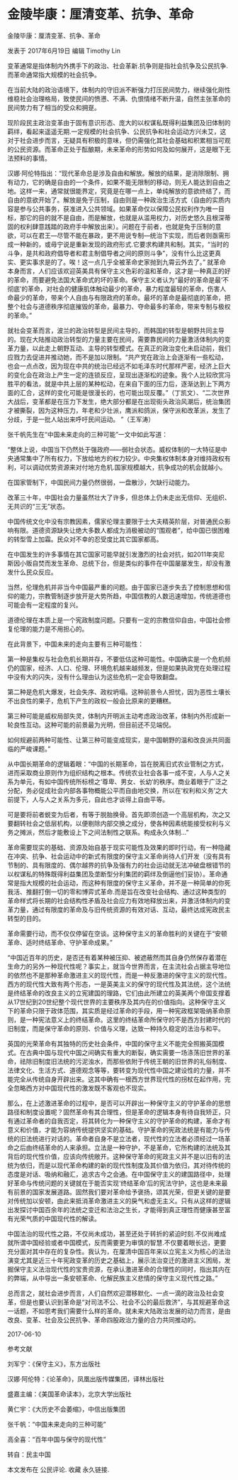 # 金陵毕康：厘清变革、抗争、革命

金陵毕康：厘清变革、抗争、革命

发表于 2017年6月19日 编辑 Timothy Lin

变革通常是指体制内外携手下的政治、社会革新.抗争则是指社会抗争及公民抗争.而革命通常指大规模的社会抗争。

在当前大陆的政治语境下，体制内的守旧派不断强力打压民间势力，继续强化刚性维稳社会治理格局，致使民间的愤懑、不满、仇恨情绪不断升温，自然主张革命的民间势力有了相当的受众和拥趸。

现阶段民主政治变革由于固有意识形态、庞大的以权谋私既得利益集团及旧体制的羁绊，看起来遥遥无期.一定规模的社会抗争、公民抗争和社会运动方兴未艾，这对于社会进步而言，无疑具有积极的意味，但仍需强化其社会基础和积累相当可观的公民资源。而革命正处于酝酿期，未来革命的形势如何及如何展开，这是眼下无法预料的事情。

汉娜·阿伦特指出：“现代革命总是涉及自由和解放。解放的结果，是消除限制、拥有动力，它的确是自由的一个条件，如果不能无限制的移动，则无人能达到自由之地。这样一来，通常就很能界定，究竟是在哪一点上，单纯解放的意欲终结了，而自由的意欲开始了。解放是免于压制，自由则是一种政治生活方式（自由的实质内容是参与公共事务，获准进入公共领域。如果革命仅以保障公民权利作为唯一目标，那它的目的就不是自由，而是解放，也就是从滥用权力，对历史悠久且根深蒂固的权利肆意践踏的政府手中解放出来）。问题在于前者，也就是免于压制的意欲，可以在君王—尽管不能在暴政，更不用说专制—统治下实现，而后者则亟需形成一种新的，或毋宁说是重新发现的政府形式.它要求构建共和制。其实，“当时的斗争，是共和政府倡导者和君主制倡导者之间的原则斗争”，没有什么比这更真实、更实事求是的了。唉！这一点几乎全被革命史家抛到九霄云外去了。” 就革命本身而言，人们应该欢迎英美具有保守主义色彩的温和革命，这才是一种真正的好的革命，而要避免法国大革命式的坏的革命。保守主义者认为“最好的革命是最‘不彻底’的革命，对社会的健康肌体触动最少的革命，暴力程度最轻的革命，伤害人命最少的革命，带来个人自由与有限政府的革命。最坏的革命是最彻底的革命，把整个社会与道德秩序彻底摧毁的革命，最暴力、夺命最多的革命，带来专制与极权的革命。”

就社会变革而言，波兰的政治转型是民间主导的，而韩国的转型是朝野共同主导的。现在大陆推动政治转型的力量主要在民间，需要靠民间的力量激活体制内的变革力量，以此走上朝野互动、主导的转型模式。在真正的政治变化未启动前，我们应戮力去促进并推动她，而不是加以限制。“共产党在政治上会逐渐有一些松动，也会一点点改，因为现在中共的统治已经远不如毛泽东时代那样严密，经济上巨大的变化会在政治上产生一定的连锁反应，呈现出逐渐松的迹象。我个人比较欣赏冯胜平的看法，就是中共上层的某种松动，在来自下面的压力后，逐渐达到上下两方面的汇合，这样的变化可能是很漫长的，也可能出现反覆。”（丁凯文）、“二次世界大战后，变革都是在压力下发生，绝大部分都是在出现街头政治风潮后，统治集团才被撕裂，因为这种压力，年老和少壮派，鹰派和鸽派，保守派和改革派，发生了分歧，于是一批人站出来呼吁民间运动。 ”（王军涛）

张千帆先生在“中国未来走向的三种可能”一文中如此写道：

“整体上说，中国当下仍然处于强政府——弱社会状态。威权体制的一大特征是中央通常集中了所有权力，下放给地方的权力较少。中央集权体制本身对维持政权有利，可以调动优势资源来对付地方危机.国家规模越大，抗争成功的机会就越小。

在国家管制下，中国民间力量仍然很弱，一盘散沙，欠缺行动能力。

改革三十年，中国社会力量虽然壮大了许多，但总体上仍未走出无信仰、无组织、无共识的“三无”状态。

中国传统文化中没有宗教因素，儒家伦理主要限于士大夫精英阶层，对普通民众影响有限。道德资源缺失让绝大多数人都成为消极被动的“围观者”，给中国已很困难的转型雪上加霜。民众对不幸的忍受度比其它国家都高。

在中国发生的许多事情在其它国家可能早就引发激烈的社会对抗，如2011年突尼斯因小贩自焚而发生革命、总统下台，但是类似的事件在中国屡屡发生，却没有激发什么民众反应。

当然，伦理危机并非当今中国最严重的问题。由于国家已逐步失去了控制思想和信仰的能力，宗教管制逐步放开是大势所趋，中国信教的人数迅速增加，传统道德也可能会有一定程度的复兴。

道德伦理在本质上是一个宪政制度问题。只要有一定的宗教信仰自由，中国社会修复伦理的能力是不用担心的。

在此背景下，中国未来的走向主要有三种可能性：

第一种是集权与社会危机长期并存，不要低估这种可能性。中国确实是一个危机频仍的国家，经济、人口、伦理、环境危机越来越频发，但是如果执政党在处理过程中没有大的闪失，没有什么理由认为这些危机一定会导致翻盘。

第二种是危机大爆发，社会失序、政权坍塌。这种前景令人担忧，因为恶性土壤长不出良性的果子，危机下产生的政权一般会比原来的更糟糕。

第三种可能是威权局部失灵，体制内开明派主动考虑政治改革，体制内外形成新一轮良性互动。这种可能的前景最为光明，但目前还不见端倪。

如何规避前两种可能性、让第三种可能变成现实，是中国朝野的温和改良派共同面临的严峻课题。”

从中国长期革命的逻辑着眼：“中国的长期革命，旨在脱离旧式农业管制之方式，进而采取商业原则作为组织结构之根本。传统农业社会各事一成不变，人与人之关系为单元，有如中国传统所标榜之‘尊卑、男女、长幼’的秩序。商业着眼于广泛之分配，务必促成社会内部各事物概能公平而自由地交换，所以在‘权利和义务’之大前提下，人与人之关系为多元，自此也才谈得上自由平等。

可是要将前者蜕变为后者，有等于脱胎换骨。首先即须创造一个高层机构，次之又要翻转社会之低层机构，以便剔除内部交换之成分，使各种因素统能接受权利与义务之摊派，然后才能敷设上下之间法制性之联系。构成永久体制…”

革命需要现实的基础、资源及始自基于现实可能性及效果的即时行动，有一种隐藏在冲突、抗争、社会运动中的新式有限度的保守主义革命尚待人们开发（没有具有节制的、具有限度的、偶尔越界的抗争及强有力的社会运动就无法冲破盘根错节的以权谋私的特殊既得利益集团及垄断型分利集团的羁绊及倒逼他们妥协）。革命通常是指大规模的社会运动，而这种有限度的保守主义革命，并不是一种简单的你死我活、推翻打倒一切的零和博弈式革命.而是旨在改变社会结构、通过这种类型的革命样式将长期的社会结构性矛盾及社会应力有效地释放出来，并激活体制内的变革力量，通过有限度的革命及与旧传统资源的有效对话、互动，最终达成宪政民主转型的目的。

革命需要行动，而不仅仅停留在空谈。这种保守主义的革命胜利的关键在于“安顿革命、适时终结革命、守护革命成果。”

“中国近百年的历史，是否还有着某种被压抑、被遮蔽然而其自身仍然保存着潜在生命力的另外一种现代性呢？事实上，就当今世界而言，在主流社会占据主导地位的依然也不是那种革命激进主义的现代性，而是一种反激进的保守主义的现代性。西方的现代性大致有两个形态，一是英美主义的保守的现代性及其法统，这个法统是终结革命的改良主义的立宪建国的理路，它们由此所建立的英美两个帝国支撑着从17世纪到20世纪整个现代世界的主要秩序及其内在的价值指向。这种保守主义下的革命只限于政体范围，其实质是经过革命的手段，用一种宪政框架吸纳革命原则，是一种宪法意义上的终结革命。这里的终结革命所保守的不是西方封建时代的旧制度，而是保守革命的原则、价值与义理，达致一种持久稳定的法治与和平。

英国的光荣革命有其独特的历史社会条件，中国的保守主义不能完全照搬英国模式。在古典中国与现代中国之间确实有重大的断裂，确实需要一场涤荡旧世界的革命，祛除旧制度旧法统的污泥浊水，而那些依附于传统王朝的旧世界的礼俗制度、法律文化、生活方式、道德观念等等，要转变为现代性中国之建设性的力量，并不能完全从传统自身开辟出来。这其中确有一根西方世界现代性的拐杖在起作用，完全忽略西方对中国现代性的激发既不客观也不现实。

那么，在上述激进革命的过程中，是否可以开辟出一种保守主义的守护革命的思想路径和制度设置呢？固然革命有其合理性，但是革命的逻辑本身有待自我矫正，只有通过革命者的自我否定，将其转化为一种保守主义的守护革命的构建，革命才有意义和价值，才能为容纳传统提供坚实的基础。守护革命的宪政法统是有能力与传统的旧法统进行对话的。革命者自身不是立法者，现代性的立法者必须经过一场革命之后由终结革命的人来承担。立法是一种守护，不是革命，它所构建的法统及其背后的现代性价值，应该向传统敞开。这种保守革命的宪政主义并不是以旧有的法统为依归，而是以现代革命构建的新的现代性制度及其价值为依归，其对待传统的态度是对话、吸纳和融汇，追求古今之会通。在中国保守主义的建国路径中，处理好革命与传统问题的关键就在于能否实现‘终结革命’后的宪法守护，这也是未来最有前景的国家发展道路。固然我们要对革命给予褒扬，颂其光荣，但更关键的是要对传统加以安顿，由此来抵消革命激进主义的戾气和虚无主义。只有从这样的逻辑出发探讨中国百余年的法统之变迁和法治之生长，才能得到真正理性而健康甚至富有光荣气质的中国现代性的解读。

中国法治的现代性之路，不仅尚未成功，甚至还处于转折的紧迫时刻.不仅尚难成就所谓中国经验或者中国模式，反而需要更为审慎的智慧.不仅要着眼长远，更要充分面对其中存在的复杂性。我认为，在厘清中国百年来以立宪主义为核心的法治演变尤其是近三十年宪政变革的历史之基础上，展示法治变迁的激进主义困局，发掘保守主义法治现代性的宝贵资源，在承认激进革命的合理性的同时，指出其内在的弊端，从中导出一条安顿革命、化解民族主义悲情的保守主义现代性之路。”

总而言之，就社会进步而言，人们自然欢迎潜移默化、一点一滴的政治及社会变革，但是也要认识到革命是“对司法不公、社会不公的最后救济”，与其规避革命这一话题，不如思考我们需要什么样的革命。就未来大陆政治发展的动力而言，是由改良、变革、社会及公民抗争、革命四股政治力量的合力共同推动的。

2017-06-10

参考文献

刘军宁：《保守主义》，东方出版社

汉娜·阿伦特：《论革命》，凤凰出版传媒集团，译林出版社

盛嘉主编：《美国革命读本》，北京大学出版社

黄仁宇：《大历史不会萎缩》，中信出版集团

张千帆：“中国未来走向的三种可能”

高全喜：“百年中国与保守的现代性”

转自：民主中国

本文发布在 公民评论. 收藏 永久链接.